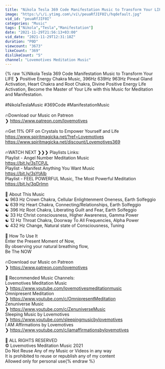 ```yaml
---
title: "Nikola Tesla 369 Code Manifestation Music to Transform Your LIFE ❯ Positive Energy Chakra Music"
image: "https:\/\/i.ytimg.com\/vi\/peuaRfJIF0I\/hqdefault.jpg"
vid_id: "peuaRfJIF0I"
categories: "Music"
tags: ["Nikola","Tesla","Manifestation"]
date: "2021-11-29T21:56:13+03:00"
vid_date: "2021-11-29T12:31:18Z"
duration: "P0D"
viewcount: "3673"
likeCount: "369"
dislikeCount: "5"
channel: "Lovemotives Meditation Music"
---
```

{% raw %}Nikola Tesla 369 Code Manifestation Music to Transform Your LIFE ❯ Positive Energy Chakra Music, 396Hz 639Hz 963Hz Pineal Gland Activation, Heart Chakra and Root Chakra, Divine Positive Energy Life Activation, Become the Master of Your Life with this Music for Meditation and Manifestation.<br /><br />#NikolaTeslaMusic #369Code #ManifestationMusic<br /><br />🔥Download our Music on Patreon<br />❯ <a rel="nofollow" target="blank" href="https://www.patreon.com/lovemotives">https://www.patreon.com/lovemotives</a><br /><br />🔥Get 11% OFF on Crystals to Empower Yourself and Life<br /><a rel="nofollow" target="blank" href="https://www.spiritmagicka.net/?ref=Lovemotives">https://www.spiritmagicka.net/?ref=Lovemotives</a><br /><a rel="nofollow" target="blank" href="https://www.spiritmagicka.net/discount/Lovemotives369">https://www.spiritmagicka.net/discount/Lovemotives369</a><br /><br />🔥WATCH NEXT ❯❯❯ Playlists Links:<br />Playlist - Angel Number Meditation Music<br /><a rel="nofollow" target="blank" href="https://bit.ly/3sTCPJL">https://bit.ly/3sTCPJL</a><br />Playlist - Manifest Anything You Want Music<br /><a rel="nofollow" target="blank" href="https://bit.ly/3sYtAIb">https://bit.ly/3sYtAIb</a><br />Playlist - FEEL POWERFUL Music, The Most Powerful Meditation<br /><a rel="nofollow" target="blank" href="https://bit.ly/3qDrImn">https://bit.ly/3qDrImn</a><br /><br />💫 About This Music<br />☯ 963 Hz Crown Chakra, Cellular Enlightenment Oneness, Earth Solfeggio<br />☯ 639 Hz Heart Chakra, Connecting/Relationships, Earth Solfeggio<br />☯ 396 Hz Root Chakra, Liberating Guilt and Fear, Earth Solfeggio<br />☯ 33 Hz Christ consciousness, Higher Awareness, Gamma Power<br />☯ 12 Hz Throat Chakra, Doorway To All Frequencies, Alpha Power<br />☯ 432 Hz Change, Natural state of Consciousness, Tuning<br /><br />💫 How To Use It<br />Enter the Present Moment of Now,<br />By observing your natural breathing flow,<br />Be The NOW<br /><br />🔥Download our Music on Patreon<br />❯ <a rel="nofollow" target="blank" href="https://www.patreon.com/lovemotives">https://www.patreon.com/lovemotives</a><br /><br />💫 Recommended Music Channels: <br />Lovemotives Meditation Music <br />❯ <a rel="nofollow" target="blank" href="https://www.youtube.com/lovemotivesmeditationmusic">https://www.youtube.com/lovemotivesmeditationmusic</a><br />Omnipresent Meditation <br />❯ <a rel="nofollow" target="blank" href="https://www.youtube.com/c/OmnipresentMeditation">https://www.youtube.com/c/OmnipresentMeditation</a><br />Zenuniverse Music<br />❯ <a rel="nofollow" target="blank" href="https://www.youtube.com/c/ZenuniverseMusic">https://www.youtube.com/c/ZenuniverseMusic</a><br />Sleeping Music by Lovemotives<br />❯ <a rel="nofollow" target="blank" href="https://www.youtube.com/sleepingmusicbylovemotives">https://www.youtube.com/sleepingmusicbylovemotives</a><br />I AM Affirmations by Lovemotives<br />❯ <a rel="nofollow" target="blank" href="https://www.youtube.com/c/iamaffirmationsbylovemotives">https://www.youtube.com/c/iamaffirmationsbylovemotives</a> <br /><br />💫 ALL RIGHTS RESERVED<br />© Lovemotives Meditation Music 2021<br />Do Not Reuse Any of my Music or Videos in any way<br />It is prohibited to reuse or republish any of my content<br />Allowed only for personal use{% endraw %}
